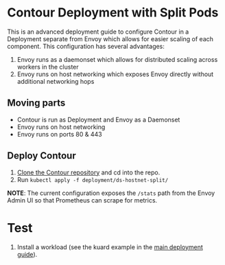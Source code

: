 # Contour Deployment with Split Pods

This is an advanced deployment guide to configure Contour in a Deployment separate from Envoy which allows for easier scaling of each component.
This configuration has several advantages:

1. Envoy runs as a daemonset which allows for distributed scaling across workers in the cluster
2. Envoy runs on host networking which exposes Envoy directly without additional networking hops

## Moving parts

- Contour is run as Deployment and Envoy as a Daemonset
- Envoy runs on host networking
- Envoy runs on ports 80 & 443

## Deploy Contour

1. [Clone the Contour repository][1] and cd into the repo.
2. Run `kubectl apply -f deployment/ds-hostnet-split/`

**NOTE**: The current configuration exposes the `/stats` path from the Envoy Admin UI so that Prometheus can scrape for metrics.

# Test

1. Install a workload (see the kuard example in the [main deployment guide][2]).

[1]: ../CONTRIBUTING.md
[2]: deploy-options.md#test
